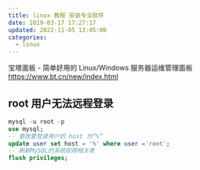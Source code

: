 ```yaml
---
title: linux 教程 安装专业软件
date: 2019-03-17 17:27:17
updated: 2022-11-05 13:45:00
categories:
  - linux
---
```


宝塔面板 - 简单好用的 Linux/Windows 服务器运维管理面板
<https://www.bt.cn/new/index.html>

## root 用户无法远程登录

```sql
mysql -u root -p
use mysql;
-- 更改要登录用户的 host 为“%”
update user set host = '%' where user ='root';
-- 刷新MySQL的系统权限相关表
flush privileges;
```
